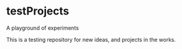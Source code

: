 # testProjects
A playground of experiments

This is a testing repository for new ideas, and projects in the works. 
